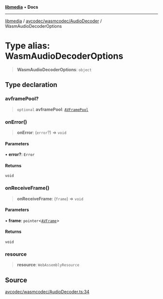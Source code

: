[**libmedia**](../../../../README.md) • **Docs**

***

[libmedia](../../../../README.md) / [avcodec/wasmcodec/AudioDecoder](../README.md) / WasmAudioDecoderOptions

# Type alias: WasmAudioDecoderOptions

> **WasmAudioDecoderOptions**: `object`

## Type declaration

### avframePool?

> `optional` **avframePool**: [`AVFramePool`](../../../../avutil/struct/avframe/interfaces/AVFramePool.md)

### onError()

> **onError**: (`error`?) => `void`

#### Parameters

• **error?**: `Error`

#### Returns

`void`

### onReceiveFrame()

> **onReceiveFrame**: (`frame`) => `void`

#### Parameters

• **frame**: `pointer`\<[`AVFrame`](../../../../avutil/struct/avframe/classes/AVFrame.md)\>

#### Returns

`void`

### resource

> **resource**: `WebAssemblyResource`

## Source

[avcodec/wasmcodec/AudioDecoder.ts:34](https://github.com/zhaohappy/libmedia/blob/a88305ff5d10e91621f2d71d24c72fc85681b8f7/src/avcodec/wasmcodec/AudioDecoder.ts#L34)
